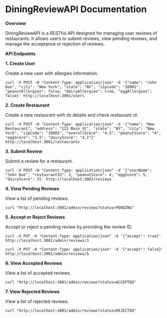 # DiningReviewAPI Documentation
**Overview**

DiningReviewAPI is a RESTful API designed for managing user reviews of restaurants. It allows users to submit reviews, view pending reviews, and manage the acceptance or rejection of reviews.

**API Endpoints**

**1. Create User**

   Create a new user with allergies information.

```curl -X POST -H "Content-Type: application/json" -d '{"name": "John Doe", "city": "New York", "state": "NY", "zipcode": "10001", "peanutAllergies": false, "dairyAllergies": true, "eggAllergies": false}' http://localhost:3001/users```

**2. Create Restaurant**

   Create a new restaurant with its details and check restaurant id.

```curl -X POST -H "Content-Type: application/json" -d '{"name": "New Restaurant", "address": "123 Main St", "state": "NY", "city": "New York", "zipCode": "10001", "overallScore": "4.5", "peanutScore": "4", "eggScore": "3.5", "dairyScore": "4.2"}' http://localhost:3001/restaurants```

**3. Submit Review**

   Submit a review for a restaurant.

```curl -X POST -H "Content-Type: application/json" -d '{"userName": "John Doe", "restaurantId": 2, "peanutScore": 4, "eggScore": 5, "dairyScore": 3}' http://localhost:3001/reviews```

**4. View Pending Reviews**

   View a list of pending reviews.

```curl "http://localhost:3001/admin/reviews?status=PENDING"```

**5. Accept or Reject Reviews**

   Accept or reject a pending review by providing the review ID.


```curl -X PUT -H "Content-Type: application/json" -d '{"accept": true}' http://localhost:3001/admin/reviews/3```

```curl -X PUT -H "Content-Type: application/json" -d '{"accept": false}' http://localhost:3001/admin/reviews/5```

**6. View Accepted Reviews**

   View a list of accepted reviews.


```curl "http://localhost:3001/admin/reviews?status=ACCEPTED"```

**7. View Rejected Reviews**

   View a list of rejected reviews.

```curl "http://localhost:3001/admin/reviews?status=REJECTED"```
